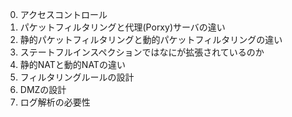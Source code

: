 0. アクセスコントロール
1. パケットフィルタリングと代理(Porxy)サーバの違い
2. 静的パケットフィルタリングと動的パケットフィルタリングの違い
3. ステートフルインスペクションではなにが拡張されているのか
4. 静的NATと動的NATの違い
5. フィルタリングルールの設計
6. DMZの設計
7. ログ解析の必要性 
